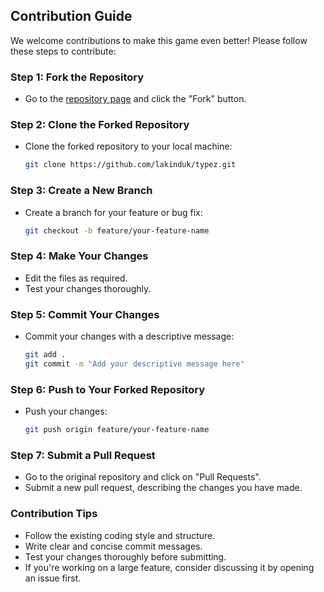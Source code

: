 ## Contribution Guide

We welcome contributions to make this game even better! Please follow these steps to contribute:

### Step 1: Fork the Repository

- Go to the [repository page](https://github.com/lakinduk/typez) and click the "Fork" button.

### Step 2: Clone the Forked Repository

- Clone the forked repository to your local machine:

    ```bash
    git clone https://github.com/lakinduk/typez.git
    ```

### Step 3: Create a New Branch

- Create a branch for your feature or bug fix:

    ```bash
    git checkout -b feature/your-feature-name
    ```

### Step 4: Make Your Changes

- Edit the files as required.
- Test your changes thoroughly.

### Step 5: Commit Your Changes

- Commit your changes with a descriptive message:

    ```bash
    git add .
    git commit -m "Add your descriptive message here"
    ```

### Step 6: Push to Your Forked Repository

- Push your changes:

    ```bash
    git push origin feature/your-feature-name
    ```

### Step 7: Submit a Pull Request

- Go to the original repository and click on "Pull Requests".
- Submit a new pull request, describing the changes you have made.

### Contribution Tips

- Follow the existing coding style and structure.
- Write clear and concise commit messages.
- Test your changes thoroughly before submitting.
- If you're working on a large feature, consider discussing it by opening an issue first.